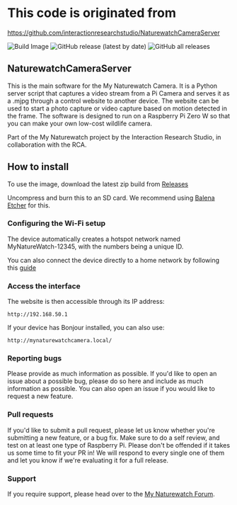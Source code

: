 # This code is originated from

<https://github.com/interactionresearchstudio/NaturewatchCameraServer>

![Build Image](https://github.com/interactionresearchstudio/NaturewatchCameraServer/workflows/Build%20Image/badge.svg)
![GitHub release (latest by date)](https://img.shields.io/github/v/release/interactionresearchstudio/NaturewatchCameraServer)
![GitHub all releases](https://img.shields.io/github/downloads/interactionresearchstudio/NaturewatchCameraServer/total)

## NaturewatchCameraServer

This is the main software for the My Naturewatch Camera. It is a Python server
script that captures a video stream from a Pi Camera and serves it as a .mjpg
through a control website to another device. The website can be used to start
a photo capture or video capture based on motion detected in the frame. The
software is designed to run on a Raspberry Pi Zero W so that you can make your
own low-cost wildlife camera.

Part of the My Naturewatch project by the Interaction Research Studio, in collaboration with the RCA.

## How to install

To use the image, download the latest zip build from [Releases](https://github.com/interactionresearchstudio/NaturewatchCameraServer/releases)

Uncompress and burn this to an SD card. We recommend using [Balena Etcher](https://www.balena.io/etcher/) for this.

### Configuring the Wi-Fi setup

The device automatically creates a hotspot network named MyNatureWatch-12345, with the numbers being a unique ID.

You can also connect the device directly to a home network by following this [guide](https://mynaturewatch.net/instructions-homenetwork)

### Access the interface

The website is then accessible through its IP address:

    http://192.168.50.1

If your device has Bonjour installed, you can also use:

    http://mynaturewatchcamera.local/

### Reporting bugs

Please provide as much information as possible. If you'd like to open an issue about a
possible bug, please do so here and include as much information as possible. You can
also open an issue if you would like to request a new feature.

### Pull requests

If you'd like to submit a pull request, please let us know whether you're submitting a
new feature, or a bug fix. Make sure to do a self review, and test on at least one type
of Raspberry Pi. Please don't be offended if it takes us some time to fit your PR in!
We will respond to every single one of them and let you know if we're evaluating it for
a full release.

### Support

If you require support, please head over to the [My Naturewatch Forum](https://mynaturewatch.net/forum).
